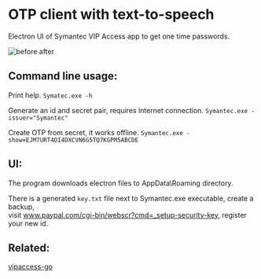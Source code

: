 # OTP client with text-to-speech
Electron UI of Symantec VIP Access app to get one time passwords.

![before after](https://i.imgur.com/qQNtIKV.png)

## Command line usage:

Print help. ```Symatec.exe -h```

Generate an id and secret pair, requires internet connection. ```Symantec.exe -issuer="Symantec"```

Create OTP from secret, it works offline. ```Symantec.exe -show=EJM7URT4OI4DXCVN6G5TQ7KGPM5ABCDE```

## UI:

The program downloads electron files to AppData\Roaming directory.

There is a generated ```key.txt``` file next to Symantec.exe executable, create a backup,  
visit www.paypal.com/cgi-bin/webscr?cmd=_setup-security-key, register your new id.

## Related:

[vipaccess-go](https://github.com/athomason/vipaccess-go)
